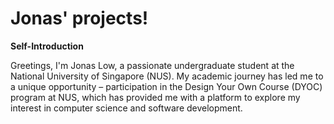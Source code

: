 # Jonas' projects!

**Self-Introduction**

Greetings, I'm Jonas Low, a passionate undergraduate student at the National University of Singapore (NUS). My academic journey has led me to a unique opportunity – participation in the Design Your Own Course (DYOC) program at NUS, which has provided me with a platform to explore my interest in computer science and software development.
